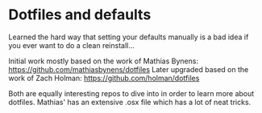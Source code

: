 # Dotfiles and defaults

Learned the hard way that setting your defaults manually is a bad idea if you ever want to do a clean reinstall...

Initial work mostly based on the work of Mathias Bynens: https://github.com/mathiasbynens/dotfiles
Later upgraded based on the work of Zach Holman: https://github.com/holman/dotfiles

Both are equally interesting repos to dive into in order to learn more about dotfiles. Mathias' has an extensive .osx file which has a lot of neat tricks.
